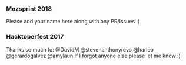 ### Mozsprint 2018
  Please add your name here along with any PR/Issues :)

### Hacktoberfest 2017
Thanks so much to:
  @DovidM
  @stevenanthonyrevo 
  @harleo
  @gerardogalvez
  @amylaun
  If I forgot anyone else please let me know :)
